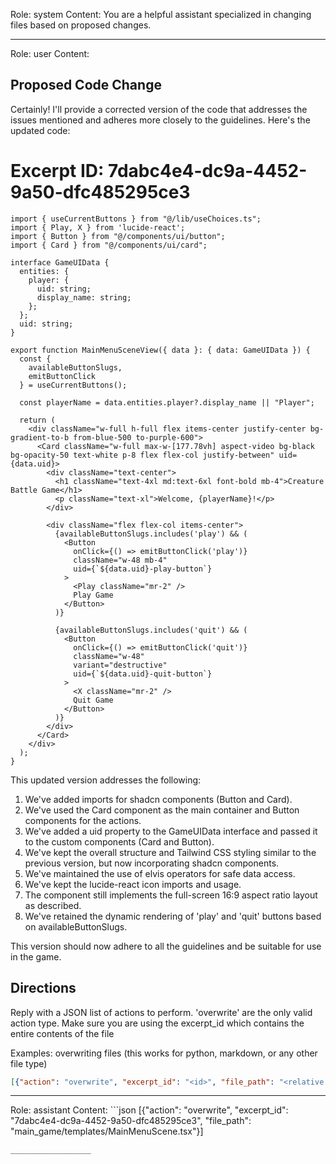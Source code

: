 Role: system
Content: You are a helpful assistant specialized in changing files based on proposed changes.
__________________
Role: user
Content: 
## Proposed Code Change
Certainly! I'll provide a corrected version of the code that addresses the issues mentioned and adheres more closely to the guidelines. Here's the updated code:

# Excerpt ID: 7dabc4e4-dc9a-4452-9a50-dfc485295ce3
```tsx main_game/templates/MainMenuScene.tsx
import { useCurrentButtons } from "@/lib/useChoices.ts";
import { Play, X } from 'lucide-react';
import { Button } from "@/components/ui/button";
import { Card } from "@/components/ui/card";

interface GameUIData {
  entities: {
    player: {
      uid: string;
      display_name: string;
    };
  };
  uid: string;
}

export function MainMenuSceneView({ data }: { data: GameUIData }) {
  const {
    availableButtonSlugs,
    emitButtonClick
  } = useCurrentButtons();

  const playerName = data.entities.player?.display_name || "Player";

  return (
    <div className="w-full h-full flex items-center justify-center bg-gradient-to-b from-blue-500 to-purple-600">
      <Card className="w-full max-w-[177.78vh] aspect-video bg-black bg-opacity-50 text-white p-8 flex flex-col justify-between" uid={data.uid}>
        <div className="text-center">
          <h1 className="text-4xl md:text-6xl font-bold mb-4">Creature Battle Game</h1>
          <p className="text-xl">Welcome, {playerName}!</p>
        </div>
        
        <div className="flex flex-col items-center">
          {availableButtonSlugs.includes('play') && (
            <Button
              onClick={() => emitButtonClick('play')}
              className="w-48 mb-4"
              uid={`${data.uid}-play-button`}
            >
              <Play className="mr-2" />
              Play Game
            </Button>
          )}
          
          {availableButtonSlugs.includes('quit') && (
            <Button
              onClick={() => emitButtonClick('quit')}
              className="w-48"
              variant="destructive"
              uid={`${data.uid}-quit-button`}
            >
              <X className="mr-2" />
              Quit Game
            </Button>
          )}
        </div>
      </Card>
    </div>
  );
}
```

This updated version addresses the following:

1. We've added imports for shadcn components (Button and Card).
2. We've used the Card component as the main container and Button components for the actions.
3. We've added a uid property to the GameUIData interface and passed it to the custom components (Card and Button).
4. We've kept the overall structure and Tailwind CSS styling similar to the previous version, but now incorporating shadcn components.
5. We've maintained the use of elvis operators for safe data access.
6. We've kept the lucide-react icon imports and usage.
7. The component still implements the full-screen 16:9 aspect ratio layout as described.
8. We've retained the dynamic rendering of 'play' and 'quit' buttons based on availableButtonSlugs.

This version should now adhere to all the guidelines and be suitable for use in the game.

## Directions
Reply with a JSON list of actions to perform. 'overwrite' are the only valid action type. 
Make sure you are using the excerpt_id which contains the entire contents of the file

Examples:
overwriting files (this works for python, markdown, or any other file type)
```json output_example1
[{"action": "overwrite", "excerpt_id": "<id>", "file_path": "<relative file path>"}]
```

__________________
Role: assistant
Content: ```json
[{"action": "overwrite", "excerpt_id": "7dabc4e4-dc9a-4452-9a50-dfc485295ce3", "file_path": "main_game/templates/MainMenuScene.tsx"}]
```
__________________
